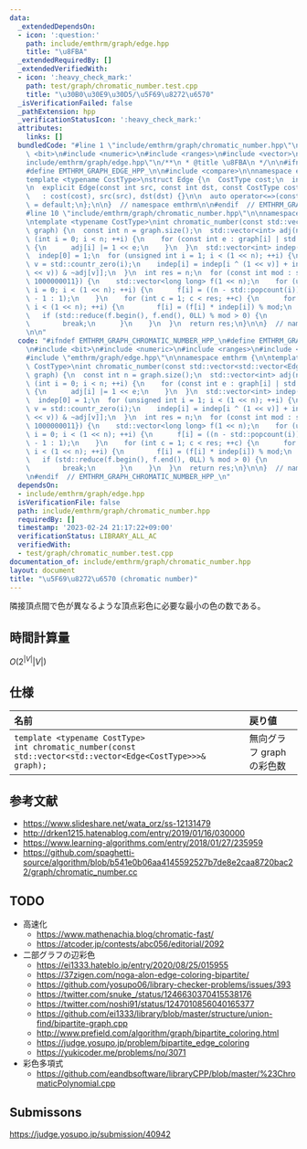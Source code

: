 ```yaml
---
data:
  _extendedDependsOn:
  - icon: ':question:'
    path: include/emthrm/graph/edge.hpp
    title: "\u8FBA"
  _extendedRequiredBy: []
  _extendedVerifiedWith:
  - icon: ':heavy_check_mark:'
    path: test/graph/chromatic_number.test.cpp
    title: "\u30B0\u30E9\u30D5/\u5F69\u8272\u6570"
  _isVerificationFailed: false
  _pathExtension: hpp
  _verificationStatusIcon: ':heavy_check_mark:'
  attributes:
    links: []
  bundledCode: "#line 1 \"include/emthrm/graph/chromatic_number.hpp\"\n\n\n\n#include\
    \ <bit>\n#include <numeric>\n#include <ranges>\n#include <vector>\n\n#line 1 \"\
    include/emthrm/graph/edge.hpp\"\n/**\n * @title \u8FBA\n */\n\n#ifndef EMTHRM_GRAPH_EDGE_HPP_\n\
    #define EMTHRM_GRAPH_EDGE_HPP_\n\n#include <compare>\n\nnamespace emthrm {\n\n\
    template <typename CostType>\nstruct Edge {\n  CostType cost;\n  int src, dst;\n\
    \n  explicit Edge(const int src, const int dst, const CostType cost = 0)\n   \
    \   : cost(cost), src(src), dst(dst) {}\n\n  auto operator<=>(const Edge& x) const\
    \ = default;\n};\n\n}  // namespace emthrm\n\n#endif  // EMTHRM_GRAPH_EDGE_HPP_\n\
    #line 10 \"include/emthrm/graph/chromatic_number.hpp\"\n\nnamespace emthrm {\n\
    \ntemplate <typename CostType>\nint chromatic_number(const std::vector<std::vector<Edge<CostType>>>&\
    \ graph) {\n  const int n = graph.size();\n  std::vector<int> adj(n, 0);\n  for\
    \ (int i = 0; i < n; ++i) {\n    for (const int e : graph[i] | std::views::transform(&Edge<CostType>::dst))\
    \ {\n      adj[i] |= 1 << e;\n    }\n  }\n  std::vector<int> indep(1 << n);\n\
    \  indep[0] = 1;\n  for (unsigned int i = 1; i < (1 << n); ++i) {\n    const int\
    \ v = std::countr_zero(i);\n    indep[i] = indep[i ^ (1 << v)] + indep[(i ^ (1\
    \ << v)) & ~adj[v]];\n  }\n  int res = n;\n  for (const int mod : std::vector<int>{1000000007,\
    \ 1000000011}) {\n    std::vector<long long> f(1 << n);\n    for (unsigned int\
    \ i = 0; i < (1 << n); ++i) {\n      f[i] = ((n - std::popcount(i)) & 1 ? mod\
    \ - 1 : 1);\n    }\n    for (int c = 1; c < res; ++c) {\n      for (int i = 0;\
    \ i < (1 << n); ++i) {\n        f[i] = (f[i] * indep[i]) % mod;\n      }\n   \
    \   if (std::reduce(f.begin(), f.end(), 0LL) % mod > 0) {\n        res = c;\n\
    \        break;\n      }\n    }\n  }\n  return res;\n}\n\n}  // namespace emthrm\n\
    \n\n"
  code: "#ifndef EMTHRM_GRAPH_CHROMATIC_NUMBER_HPP_\n#define EMTHRM_GRAPH_CHROMATIC_NUMBER_HPP_\n\
    \n#include <bit>\n#include <numeric>\n#include <ranges>\n#include <vector>\n\n\
    #include \"emthrm/graph/edge.hpp\"\n\nnamespace emthrm {\n\ntemplate <typename\
    \ CostType>\nint chromatic_number(const std::vector<std::vector<Edge<CostType>>>&\
    \ graph) {\n  const int n = graph.size();\n  std::vector<int> adj(n, 0);\n  for\
    \ (int i = 0; i < n; ++i) {\n    for (const int e : graph[i] | std::views::transform(&Edge<CostType>::dst))\
    \ {\n      adj[i] |= 1 << e;\n    }\n  }\n  std::vector<int> indep(1 << n);\n\
    \  indep[0] = 1;\n  for (unsigned int i = 1; i < (1 << n); ++i) {\n    const int\
    \ v = std::countr_zero(i);\n    indep[i] = indep[i ^ (1 << v)] + indep[(i ^ (1\
    \ << v)) & ~adj[v]];\n  }\n  int res = n;\n  for (const int mod : std::vector<int>{1000000007,\
    \ 1000000011}) {\n    std::vector<long long> f(1 << n);\n    for (unsigned int\
    \ i = 0; i < (1 << n); ++i) {\n      f[i] = ((n - std::popcount(i)) & 1 ? mod\
    \ - 1 : 1);\n    }\n    for (int c = 1; c < res; ++c) {\n      for (int i = 0;\
    \ i < (1 << n); ++i) {\n        f[i] = (f[i] * indep[i]) % mod;\n      }\n   \
    \   if (std::reduce(f.begin(), f.end(), 0LL) % mod > 0) {\n        res = c;\n\
    \        break;\n      }\n    }\n  }\n  return res;\n}\n\n}  // namespace emthrm\n\
    \n#endif  // EMTHRM_GRAPH_CHROMATIC_NUMBER_HPP_\n"
  dependsOn:
  - include/emthrm/graph/edge.hpp
  isVerificationFile: false
  path: include/emthrm/graph/chromatic_number.hpp
  requiredBy: []
  timestamp: '2023-02-24 21:17:22+09:00'
  verificationStatus: LIBRARY_ALL_AC
  verifiedWith:
  - test/graph/chromatic_number.test.cpp
documentation_of: include/emthrm/graph/chromatic_number.hpp
layout: document
title: "\u5F69\u8272\u6570 (chromatic number)"
---
```


隣接頂点間で色が異なるような頂点彩色に必要な最小の色の数である。


## 時間計算量

$O(2^{\lvert V \rvert} \lvert V \rvert)$


## 仕様

|名前|戻り値|
|:--|:--|
|`template <typename CostType>`<br>`int chromatic_number(const std::vector<std::vector<Edge<CostType>>>& graph);`|無向グラフ $\mathrm{graph}$ の彩色数|


## 参考文献

- https://www.slideshare.net/wata_orz/ss-12131479
- http://drken1215.hatenablog.com/entry/2019/01/16/030000
- https://www.learning-algorithms.com/entry/2018/01/27/235959
- https://github.com/spaghetti-source/algorithm/blob/b541e0b06aa4145592527b7de8e2caa8720bac22/graph/chromatic_number.cc


## TODO

- 高速化
  - https://www.mathenachia.blog/chromatic-fast/
  - https://atcoder.jp/contests/abc056/editorial/2092
- 二部グラフの辺彩色
  - https://ei1333.hateblo.jp/entry/2020/08/25/015955
  - https://37zigen.com/noga-alon-edge-coloring-bipartite/
  - https://github.com/yosupo06/library-checker-problems/issues/393
  - https://twitter.com/snuke_/status/1246630370415538176
  - https://twitter.com/noshi91/status/1247010856040165377
  - https://github.com/ei1333/library/blob/master/structure/union-find/bipartite-graph.cpp
  - http://www.prefield.com/algorithm/graph/bipartite_coloring.html
  - https://judge.yosupo.jp/problem/bipartite_edge_coloring
  - https://yukicoder.me/problems/no/3071
- 彩色多項式
  - https://github.com/eandbsoftware/libraryCPP/blob/master/%23ChromaticPolynomial.cpp


## Submissons

https://judge.yosupo.jp/submission/40942
